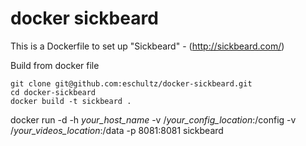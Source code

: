 docker sickbeard
================

This is a Dockerfile to set up "Sickbeard" - (http://sickbeard.com/)

Build from docker file

```
git clone git@github.com:eschultz/docker-sickbeard.git
cd docker-sickbeard
docker build -t sickbeard .
```

docker run -d -h *your_host_name* -v /*your_config_location*:/config  -v /*your_videos_location*:/data -p 8081:8081 sickbeard

